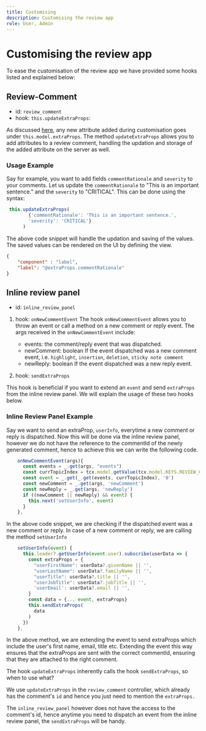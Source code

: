 ```yaml
---
title: Customising
description: Customising the review app
role: User, Admin
---
```


# Customising the review app

To ease the customisation of the review app we have provided some hooks listed and explained below:

## Review-Comment

- id: `review_comment`
- hook: `this.updateExtraProps`:

As discussed [here](../../aem_guides_framework/basic-customisation.md), any new attribute added during customisation goes under `this.model.extraProps`. The method `updateExtraProps` allows you to add attributes to a review comment, handling the updation and storage of the added attribute on the server as well.

### Usage Example

Say for example, you want to add fields `commentRationale` and `severity` to your comments.
Let us update the `commentRationale` to "This is an important sentence." and the `severity` to "CRITICAL".
This can be done using the syntax:

```typescript
 this.updateExtraProps(
        {'commentRationale': 'This is an important sentence.',
        'severity': 'CRITICAL'}
      )
```

The above code snippet will handle the updation and saving of the values. The saved values can be rendered on the UI by defining the view.

```JSON
{
    "component" : "label",
    "label": "@extraProps.commentRationale"
}
```

## Inline review panel

- id: `inline_review_panel`

1. hook: `onNewCommentEvent`
The hook `onNewCommentEvent` allows you to throw an event or call a method on a new comment or reply event.
The args received in the `onNewCommentEvent` include:
    - events: the comment/reply event that was dispatched.
    - newComment: boolean
        If the event dispatched was a new comment event, i.e. `highlight`, `insertion`, `deletion`, `sticky note comment`
    - newReply: boolean
        If the event dispatched was a new reply event.

2. hook: `sendExtraProps`

This hook is beneficial if you want to extend an `event` and send `extraProps` from the inline review panel. We will explain the usage of these two hooks below.

### Inline Review Panel Example

Say we want to send an extraProp, `userInfo`, everytime a new comment or reply is dispatched. Now this will be done via the inline review panel, however we do not have the reference to the commentId of the newly generated comment, hence to achieve this we can write the following code.

```typescript
    onNewCommentEvent(args){
      const events = _.get(args, "events")
      const currTopicIndex = tcx.model.getValue(tcx.model.KEYS.REVIEW_CURR_TOPIC) || this.model.currTopicIndex || "0"
      const event = _.get(_.get(events, currTopicIndex), '0')
      const newComment = _.get(args, 'newComment')
      const newReply = _.get(args, 'newReply')
      if ((newComment || newReply) && event) {
        this.next('setUserInfo', event)
      }
    },
```

In the above code snippet, we are checking if the dispatched event was a new comment or reply. In case of a new comment or reply, we are calling the method `setUserInfo`

```typescript
    setUserInfo(event) {
      this.loader?.getUserInfo(event.user).subscribe(userData => {
        const extraProps = {
          "userFirstName": userData?.givenName || '',
          "userLastName": userData?.familyName || '',
          "userTitle": userData?.title || '',
          "userJobTitle": userData?.jobTitle || '',
          'userEmail': userData?.email || '',
        }
        const data = {... event, extraProps}
        this.sendExtraProps(
          data
        )
      })
    },
```

In the above method, we are extending the event to send extraProps which include the user's first name, email, title etc. Extending the event this way ensures that the extraProps are sent with the correct commentId, ensuring that they are attached to the right comment.

The hook `updateExtraProps` inherently calls the hook `sendExtraProps`, so when to use what?

We use `updateExtraProps` in the `review_comment` controller, which already has the comment's `id` and hence you just need to mention the `extraProps.`

The `inline_review_panel` however does not have the access to the comment's id, hence anytime you need to dispatch an event from the inline review panel, the `sendExtraProps` will be handy.
